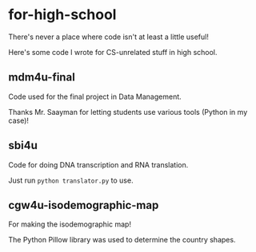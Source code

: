 # for-high-school

There's never a place where code isn't at least a little useful!

Here's some code I wrote for CS-unrelated stuff in high school.

## mdm4u-final
Code used for the final project in Data Management.

Thanks Mr. Saayman for letting students use various tools (Python in my case)!

## sbi4u
Code for doing DNA transcription and RNA translation.

Just run `python translator.py` to use.

## cgw4u-isodemographic-map
For making the isodemographic map!

The Python Pillow library was used to determine the country shapes.
